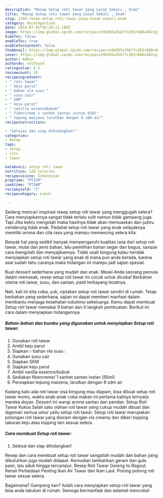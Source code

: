 ```yaml
---
description: "Resep Setup roti tawar yang Lezat Sekali , Enak"
title: "Resep Setup roti tawar yang Lezat Sekali , Enak"
slug: 1349-resep-setup-roti-tawar-yang-lezat-sekali-enak
category: Uncategorized
date: 2022-07-01T10:29:13.186Z
image: https://img-global.cpcdn.com/recipes/e9b955a7bb77c303/680x482cq70/setup-roti-tawar-foto-resep-utama.jpg
hideToc: false
enableToc: true
enableTocContent: false
thumbnail: https://img-global.cpcdn.com/recipes/e9b955a7bb77c303/680x482cq70/setup-roti-tawar-foto-resep-utama.jpg
cover: https://img-global.cpcdn.com/recipes/e9b955a7bb77c303/680x482cq70/setup-roti-tawar-foto-resep-utama.jpg
author: Admin
authorAv: notfound
ratingvalue: 4.5
reviewcount: 20
recipeingredient:
- " roti tawar"
- " keju parut"
- " bahan vla susu "
- " susu cair"
- " SKM"
- " keju parut"
- " vanilla essencebubuk"
- " fibercreme 1 sachet santan instan 65ml"
- " tepung maizena larutkan dengan 6 sdm air"
recipeinstructions:

- "Selesai dan siap dihidangkan!"
categories:
- Resep
tags:
- setup
- roti
- tawar

katakunci: setup roti tawar 
nutrition: 129 calories
recipecuisine: Indonesian
preptime: "PT32M"
cooktime: "PT36M"
recipeyield: "2"
recipecategory: Lunch

---
```



Sedang mencari inspirasi resep setup roti tawar yang menggugah selera? Cara menyiapkannya sangat tidak terlalu sulit namun tidak gampang juga. Tapi Jika keliru mengolah maka hasilnya tidak akan memuaskan dan justru cenderung tidak enak. Padahal setup roti tawar yang enak selayaknya memiliki aroma dan cita rasa yang mampu memancing selera kita.


Banyak hal yang sedikit banyak mempengaruhi kualitas rasa dari setup roti tawar, mulai dari jenis bahan, lalu pemilihan bahan segar dan bagus, sampai cara mengolah dan menyajikannya. Tidak usah bingung kalau hendak menyiapkan setup roti tawar yang enak di mana pun anda berada, karena asal sudah tahu caranya maka hidangan ini mampu jadi sajian spesial.

Buat dessert sederhana yang mudah dan enak. Meski Anda seorang pemula dalam memasak, resep setup roti tawar ini cocok untuk dicoba! Berbahan utama roti tawar, susu, dan santan, pasti terbayang lezatnya.


Nah, kali ini kita coba, yuk, ciptakan setup roti tawar sendiri di rumah. Tetap berbahan yang sederhana, sajian ini dapat memberi manfaat dalam membantu menjaga kesehatan tubuhmu sekeluarga. Kamu dapat membuat Setup roti tawar memakai 9 bahan dan 0 langkah pembuatan. Berikut ini cara dalam menyiapkan hidangannya.

<!--inarticleads1-->

##### Bahan-bahan dan bumbu yang digunakan untuk menyiapkan Setup roti tawar:

1. Gunakan  roti tawar
1. Ambil  keju parut
1. Siapkan  ✅bahan vla susu :
1. Gunakan  susu cair
1. Siapkan  SKM
1. Siapkan  keju parut
1. Ambil  vanilla essence/bubuk
1. Sediakan  fibercreme/ 1 sachet santan instan (65ml)
1. Persiapkan  tepung maizena, larutkan dengan 6 sdm air


Kadang kalo ada roti tawar sisa bingung mau diapain, bisa dibuat setup roti tawar moms, waktu anak-anak coba makan ini pertama kalinya ternyata mereka doyan. Dessert ini wangi aroma santan dan pandan. Setup Roti Tawar Kukus Salah satu olahan roti tawar yang cukup mudah dibuat dan digemari semua umur yaitu setup roti tawar. Setup roti tawar merupakan potongan roti tawar yang disiram dengan vla creamy dan diberi topping taburan keju atau topping lain sesuai selera. 

<!--inarticleads2-->

##### Cara membuat Setup roti tawar:


1. Selesai dan siap dihidangkan!

Resep dan cara membuat setup roti tawar sangatlah mudah dan bahan yang dibutuhkan juga mudah didapat. Kemudian tambahkan garam dan gula pasir, lalu aduk hingga tercampur. Resep Roti Tawar Goreng Isi Ragout. Kenali Perbedaan Penting Ikan Air Tawar dan Ikan Laut. Potong potong roti tawar sesuai selera. 

Bagaimana? Gampang kan? Itulah cara menyiapkan setup roti tawar yang bisa anda lakukan di rumah. Semoga bermanfaat dan selamat mencoba!
